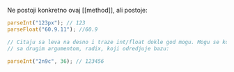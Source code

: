Ne postoji konkretno ovaj [[method]], ali postoje:
```js
parseInt("123px"); // 123
parseFloat("60.9.11"); //60.9

// Citaju sa leva na desno i traze int/float dokle god mogu. Mogu se koristiti
// sa drugim argumentom, radix, koji odredjuje bazu:

parseInt("2n9c", 36); // 123456
```